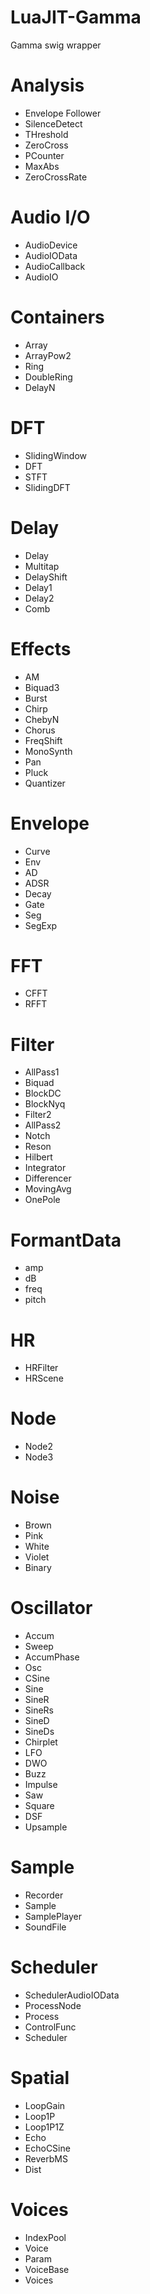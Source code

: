 # LuaJIT-Gamma
Gamma swig wrapper   

# Analysis
* Envelope Follower
* SilenceDetect
* THreshold
* ZeroCross
* PCounter
* MaxAbs
* ZeroCrossRate

# Audio I/O
* AudioDevice
* AudioIOData
* AudioCallback
* AudioIO

# Containers
* Array
* ArrayPow2
* Ring
* DoubleRing
* DelayN

# DFT
* SlidingWindow
* DFT
* STFT
* SlidingDFT

# Delay
* Delay
* Multitap
* DelayShift
* Delay1
* Delay2
* Comb

# Effects
* AM
* Biquad3
* Burst
* Chirp
* ChebyN
* Chorus
* FreqShift
* MonoSynth
* Pan
* Pluck
* Quantizer

# Envelope
* Curve
* Env
* AD
* ADSR
* Decay
* Gate
* Seg
* SegExp

# FFT
* CFFT
* RFFT

# Filter
* AllPass1
* Biquad
* BlockDC
* BlockNyq
* Filter2
* AllPass2
* Notch
* Reson
* Hilbert
* Integrator
* Differencer
* MovingAvg
* OnePole

# FormantData
* amp
* dB
* freq
* pitch

# HR
* HRFilter
* HRScene

# Node
* Node2
* Node3

# Noise
* Brown
* Pink
* White
* Violet
* Binary

# Oscillator
* Accum
* Sweep
* AccumPhase
* Osc
* CSine
* Sine
* SineR
* SineRs
* SineD
* SineDs
* Chirplet
* LFO
* DWO
* Buzz
* Impulse
* Saw
* Square
* DSF
* Upsample

# Sample
* Recorder
* Sample
* SamplePlayer
* SoundFile 

# Scheduler
* SchedulerAudioIOData
* ProcessNode
* Process
* ControlFunc
* Scheduler

# Spatial
* LoopGain
* Loop1P
* Loop1P1Z
* Echo
* EchoCSine
* ReverbMS
* Dist


# Voices
* IndexPool
* Voice
* Param
* VoiceBase
* Voices
